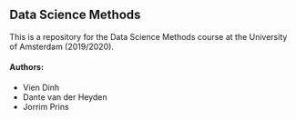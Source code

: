 ## Data Science Methods
This is a repository for the Data Science Methods course at the University of Amsterdam (2019/2020).

#### Authors:
- Vien Dinh
- Dante van der Heyden
- Jorrim Prins

